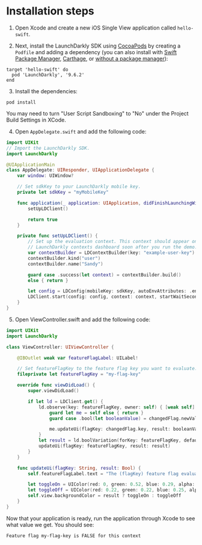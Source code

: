 # Installation steps
1. Open Xcode and create a new iOS Single View application called `hello-swift`.


2. Next, install the LaunchDarkly SDK using [CocoaPods](https://cocoapods.org/) by creating a `Podfile` and adding a dependency (you can also install with [Swift Package Manager](https://docs.launchdarkly.com/sdk/client-side/ios?site=launchDarkly#using-the-swift-package-manager), [Carthage](https://docs.launchdarkly.com/sdk/client-side/ios?site=launchDarkly#using-carthage), or [without a package manager](https://docs.launchdarkly.com/sdk/client-side/ios?site=launchDarkly#installing-the-sdk-manually)):
```
target 'hello-swift' do
  pod 'LaunchDarkly', '9.6.2'
end
```

3. Install the dependencies:
```
pod install
```

You may need to turn "User Script Sandboxing" to "No" under the Project Build Settings in XCode.

4. Open `AppDelegate.swift` and add the following code:
```swift
import UIKit
// Import the LaunchDarkly SDK.
import LaunchDarkly

@UIApplicationMain
class AppDelegate: UIResponder, UIApplicationDelegate {
    var window: UIWindow?

    // Set sdkKey to your LaunchDarkly mobile key.
    private let sdkKey = "myMobileKey"

    func application(_ application: UIApplication, didFinishLaunchingWithOptions launchOptions: [UIApplication.LaunchOptionsKey: Any]?) -> Bool {
        setUpLDClient()

        return true
    }

    private func setUpLDClient() {
        // Set up the evaluation context. This context should appear on your
        // LaunchDarkly contexts dashboard soon after you run the demo.
        var contextBuilder = LDContextBuilder(key: "example-user-key")
        contextBuilder.kind("user")
        contextBuilder.name("Sandy")

        guard case .success(let context) = contextBuilder.build()
        else { return }

        let config = LDConfig(mobileKey: sdkKey, autoEnvAttributes: .enabled)
        LDClient.start(config: config, context: context, startWaitSeconds: 30)
    }
}
```

5. Open ViewController.swift and add the following code:
```swift
import UIKit
import LaunchDarkly

class ViewController: UIViewController {

    @IBOutlet weak var featureFlagLabel: UILabel!

    // Set featureFlagKey to the feature flag key you want to evaluate.
    fileprivate let featureFlagKey = "my-flag-key"

    override func viewDidLoad() {
        super.viewDidLoad()

        if let ld = LDClient.get() {
            ld.observe(key: featureFlagKey, owner: self) { [weak self] changedFlag in
                guard let me = self else { return }
                guard case .bool(let booleanValue) = changedFlag.newValue else { return }

                me.updateUi(flagKey: changedFlag.key, result: booleanValue)
            }
            let result = ld.boolVariation(forKey: featureFlagKey, defaultValue: false)
            updateUi(flagKey: featureFlagKey, result: result)
        }
    }

    func updateUi(flagKey: String, result: Bool) {
        self.featureFlagLabel.text = "The (flagKey) feature flag evaluates to (result)"

        let toggleOn = UIColor(red: 0, green: 0.52, blue: 0.29, alpha: 1)
        let toggleOff = UIColor(red: 0.22, green: 0.22, blue: 0.25, alpha: 1)
        self.view.backgroundColor = result ? toggleOn : toggleOff
    }
}
```

Now that your application is ready, run the application through Xcode to see what value we get. You should see:

`Feature flag my-flag-key is FALSE for this context`
